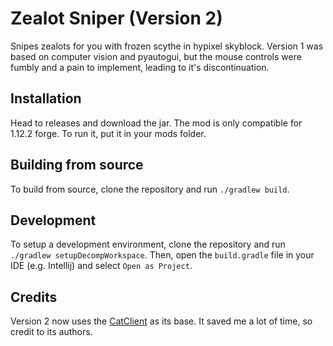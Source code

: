 # Zealot Sniper (Version 2)

Snipes zealots for you with frozen scythe in hypixel skyblock. Version 1 was based on computer vision and pyautogui, but the mouse controls were fumbly and a pain to implement, leading to it's discontinuation.

## Installation

Head to releases and download the jar. The mod is only compatible for 1.12.2 forge. To run it, put it in your mods folder.

## Building from source

To build from source, clone the repository and run `./gradlew build`.

## Development

To setup a development environment, clone the repository and run `./gradlew setupDecompWorkspace`. Then, open the `build.gradle` file in your IDE (e.g. Intellij) and select `Open as Project`.

## Credits

Version 2 now uses the [CatClient](https://github.com/XeonLyfe/1.12.2-Client-Base/tree/main) as its base. It saved me a lot of time, so credit to its authors.
